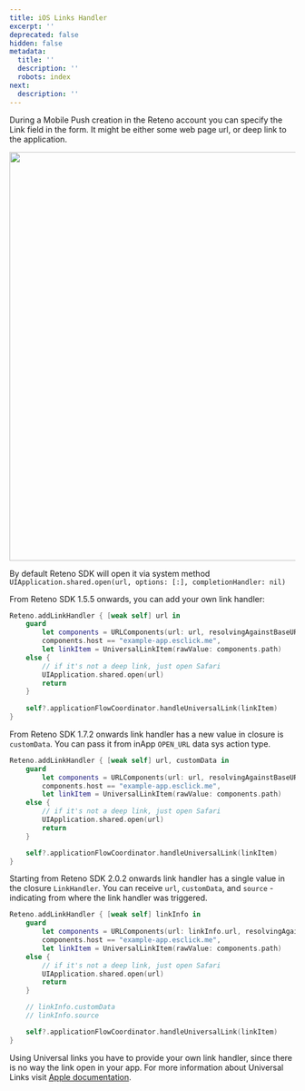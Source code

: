 ```yaml
---
title: iOS Links Handler
excerpt: ''
deprecated: false
hidden: false
metadata:
  title: ''
  description: ''
  robots: index
next:
  description: ''
---
```

During a Mobile Push creation in the Reteno account you can specify the Link field in the form. It might be either some web page url, or deep link to the application.

<Image align="center" width="720px" src="https://files.readme.io/e9aefdd-add_link_to_push.png" />

By default Reteno SDK will open it via system method `UIApplication.shared.open(url, options: [:], completionHandler: nil)`

From Reteno SDK 1.5.5 onwards, you can add your own link handler:

```swift
Reteno.addLinkHandler { [weak self] url in
    guard
        let components = URLComponents(url: url, resolvingAgainstBaseURL: true),
        components.host == "example-app.esclick.me",
        let linkItem = UniversalLinkItem(rawValue: components.path)
    else {
        // if it's not a deep link, just open Safari
        UIApplication.shared.open(url)
        return
    }
    
    self?.applicationFlowCoordinator.handleUniversalLink(linkItem)
}
```

From Reteno SDK 1.7.2 onwards link handler has a new value in closure is `customData`. You can pass it from inApp `OPEN_URL` data sys action type.

```swift
Reteno.addLinkHandler { [weak self] url, customData in
    guard
        let components = URLComponents(url: url, resolvingAgainstBaseURL: true),
        components.host == "example-app.esclick.me",
        let linkItem = UniversalLinkItem(rawValue: components.path)
    else {
        // if it's not a deep link, just open Safari
        UIApplication.shared.open(url)
        return
    }

    self?.applicationFlowCoordinator.handleUniversalLink(linkItem)
}
```

Starting from Reteno SDK 2.0.2 onwards link handler has a single value in the closure `LinkHandler`. You can receive `url`, `customData`, and `source` - indicating from where the link handler was triggered. 

```swift
Reteno.addLinkHandler { [weak self] linkInfo in
    guard
        let components = URLComponents(url: linkInfo.url, resolvingAgainstBaseURL: true),
        components.host == "example-app.esclick.me",
        let linkItem = UniversalLinkItem(rawValue: components.path)
    else {
        // if it's not a deep link, just open Safari
        UIApplication.shared.open(url)
        return
    }

    // linkInfo.customData
    // linkInfo.source

    self?.applicationFlowCoordinator.handleUniversalLink(linkItem)
}
```

Using Universal links you have to provide your own link handler, since there is no way the link open in your app. For more information about Universal Links visit [Apple documentation](https://developer.apple.com/documentation/xcode/allowing-apps-and-websites-to-link-to-your-content).
